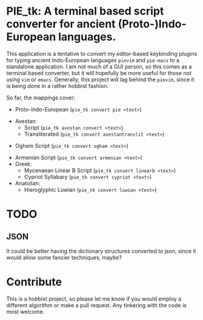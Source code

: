 # PIE_tk: A terminal based script converter for ancient (Proto-)Indo-European languages.

This application is a tentative to convert my editor-based keybinding plugins for typing ancient Indo-European languages `pievim` and `pie-macs` to a standalone application.
I am not much of a GUI person, so this comes as a terminal based converter, but it will hopefully be more useful for those not using `vim` or `emacs`.
Generally, this project will lag behind the `pievim`, since it is being done in a rather hobbist fashion.

So far, the mappings cover:
 - Proto-Indo-European (`pie_tk convert pie <text>`)
 <!-- - Vedic: Harvard-Kyoto transliteration to IAST (autoload/ie/vedichk.vim) -->
 <!-- - Old Persian Cuneiform (autoload/ie/oldpersian.vim) -->
 - Avestan: 
     - Script (`pie_tk avestan convert <text>`) 
     - Transliterated (`pie_tk convert avestantranslit <text>`)
 <!-- - Old Church Slavonic Glagolitic (glagolitic) -->
 <!-- - Oscan Script (autoload/ie/oscan.vim) -->
 - Ogham Script (`pie_tk convert ogham <text>`)
 <!-- - Gothic (autoload/ie/gothic.vim) -->
 - Armenian Script (`pie_tk convert armenian <text>`)
 - Greek:
    <!-- - Polytonic Greek (autoload/ie/polytonicgreek.vim) -->
    - Mycenaean Linear B Script (`pie_tk convert linearb <text>`)
    - Cypriot Syllabary (`pie_tk convert cypriot <text>`)
 - Anatolian:
    - Hieroglyphic Luwian (`pie_tk convert luwian <text>`)
    <!-- - Lydian (autoload/ie/lydian.vim) -->
    <!-- - Lycian (autoload/ie/lycian.vim) -->
    <!-- - Carian (autoload/ie/carian.vim) -->



# TODO

## JSON

It could be better having the dictionary structures converted to json, since it would allow some fancier techniques, maybe?

# Contribute

This is a hobbist project, so please let me know if you would employ a different algorithm or make a pull request.
Any tinkering with the code is most welcome.

